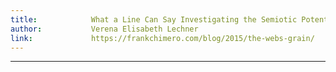 ```yaml
---
title:            What a Line Can Say Investigating the Semiotic Potential of the Connecting Line in Data Visualizations (2020)
author:           Verena Elisabeth Lechner
link:             https://frankchimero.com/blog/2015/the-webs-grain/
---
```

---
